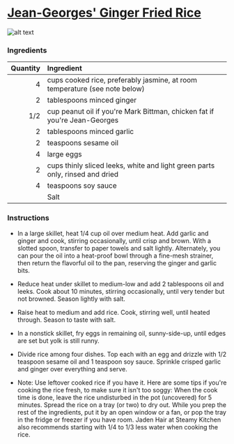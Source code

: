 # [Jean-Georges' Ginger Fried Rice](http://food52.com/recipes/19490-jean-georges-ginger-fried-rice)
![alt text](https://images.food52.com/sf2eUF1iyCfT7cfe53EI0aVencQ=/753x502/e1b57d40-06ed-4b63-871c-c50dd1b0b2ff--8103741453_45efe8f946_z.jpg)
### Ingredients
|Quantity|Ingredient|
----------:|:-------
|4|cups cooked rice, preferably jasmine, at room temperature (see note below)|
|2|tablespoons minced ginger|
|1/2|cup peanut oil if you're Mark Bittman, chicken fat if you're Jean-Georges|
|2|tablespoons minced garlic|
|2|teaspoons sesame oil|
|4|large eggs|
|2|cups thinly sliced leeks, white and light green parts only, rinsed and dried|
|4|teaspoons soy sauce|
||Salt|

### Instructions

* In a large skillet, heat 1/4 cup oil over medium heat. Add garlic and ginger and cook, stirring occasionally, until crisp and brown. With a slotted spoon, transfer to paper towels and salt lightly. Alternately, you can pour the oil into a heat-proof bowl through a fine-mesh strainer, then return the flavorful oil to the pan, reserving the ginger and garlic bits.

* Reduce heat under skillet to medium-low and add 2 tablespoons oil and leeks. Cook about 10 minutes, stirring occasionally, until very tender but not browned. Season lightly with salt.

* Raise heat to medium and add rice. Cook, stirring well, until heated through. Season to taste with salt.

* In a nonstick skillet, fry eggs in remaining oil, sunny-side-up, until edges are set but yolk is still runny.

* Divide rice among four dishes. Top each with an egg and drizzle with 1/2 teaspoon sesame oil and 1 teaspoon soy sauce. Sprinkle crisped garlic and ginger over everything and serve.

* Note: Use leftover cooked rice if you have it. Here are some tips if you're cooking the rice fresh, to make sure it isn't too soggy: When the cook time is done, leave the rice undisturbed in the pot (uncovered) for 5 minutes. Spread the rice on a tray (or two) to dry out. While you prep the rest of the ingredients, put it by an open window or a fan, or pop the tray in the fridge or freezer if you have room. Jaden Hair at Steamy Kitchen also recommends starting with 1/4 to 1/3 less water when cooking the rice.